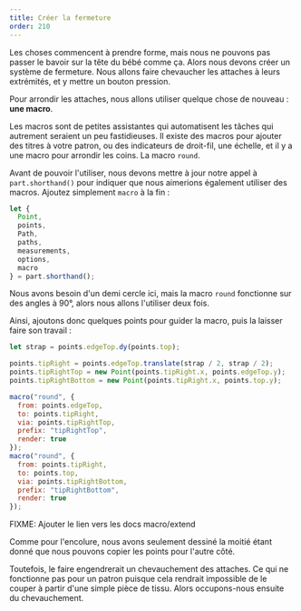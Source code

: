 ```yaml
---
title: Créer la fermeture
order: 210
---
```


Les choses commencent à prendre forme, mais nous ne pouvons pas passer le bavoir sur la tête du bébé comme ça. Alors nous devons créer un système de fermeture. Nous allons faire chevaucher les attaches à leurs extrémités, et y mettre un bouton pression.

Pour arrondir les attaches, nous allons utiliser quelque chose de nouveau : **une macro**.

Les macros sont de petites assistantes qui automatisent les tâches qui autrement seraient un peu fastidieuses. Il existe des macros pour ajouter des titres à votre patron, ou des indicateurs de droit-fil, une échelle, et il y a une macro pour arrondir les coins. La macro `round`.

Avant de pouvoir l'utiliser, nous devons mettre à jour notre appel à `part.shorthand()` pour indiquer que nous aimerions également utiliser des macros. Ajoutez simplement `macro` à la fin :

```js
let {
  Point,
  points,
  Path,
  paths,
  measurements,
  options,
  macro
} = part.shorthand();
```

Nous avons besoin d'un demi cercle ici, mais la macro `round` fonctionne sur des angles à 90°, alors nous allons l'utiliser deux fois.

Ainsi, ajoutons donc quelques points pour guider la macro, puis la laisser faire son travail :

```js
let strap = points.edgeTop.dy(points.top);

points.tipRight = points.edgeTop.translate(strap / 2, strap / 2);
points.tipRightTop = new Point(points.tipRight.x, points.edgeTop.y);
points.tipRightBottom = new Point(points.tipRight.x, points.top.y);

macro("round", {
  from: points.edgeTop,
  to: points.tipRight,
  via: points.tipRightTop,
  prefix: "tipRightTop",
  render: true
});
macro("round", {
  from: points.tipRight,
  to: points.top,
  via: points.tipRightBottom,
  prefix: "tipRightBottom",
  render: true
});
```

<Warning>

FIXME: Ajouter le lien vers les docs macro/extend

</Warning>

<example pattern="tutorial" part="step7" caption="Pretty good, but how are we going to fit it over the baby's head?" />

Comme pour l'encolure, nous avons seulement dessiné la moitié étant donné que nous pouvons copier les points pour l'autre côté.

Toutefois, le faire engendrerait un chevauchement des attaches. Ce qui ne fonctionne pas pour un patron puisque cela rendrait impossible de le couper à partir d'une simple pièce de tissu. Alors occupons-nous ensuite du chevauchement.